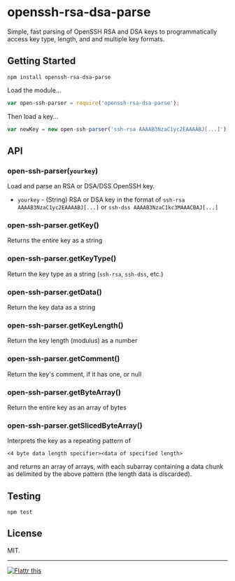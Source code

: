 # openssh-rsa-dsa-parse

Simple, fast parsing of OpenSSH RSA and DSA keys to programmatically access key type, length, and and multiple key formats.

## Getting Started

```
npm install openssh-rsa-dsa-parse
```

Load the module...

```javascript
var open-ssh-parser = require('openssh-rsa-dsa-parse');
```

Then load a key...

```javascript
var newKey = new open-ssh-parser('ssh-rsa AAAAB3NzaC1yc2EAAAABJ[...]');
```

## API

### open-ssh-parser(`yourkey`)

Load and parse an RSA or DSA/DSS OpenSSH key.

* `yourkey` - (String) RSA or DSA key in the format of `ssh-rsa AAAAB3NzaC1yc2EAAAABJ[...]` or `ssh-dss AAAAB3NzaC1kc3MAAACBAJ[...]`

### open-ssh-parser.getKey()

Returns the entire key as a string

### open-ssh-parser.getKeyType()

Return the key type as a string (`ssh-rsa`, `ssh-dss`, etc.)

### open-ssh-parser.getData()

Return the key data as a string

### open-ssh-parser.getKeyLength()

Return the key length (modulus) as a number

### open-ssh-parser.getComment()

Return the key's comment, if it has one, or null

### open-ssh-parser.getByteArray()

Return the entire key as an array of bytes

### open-ssh-parser.getSlicedByteArray()

Interprets the key as a repeating pattern of

`<4 byte data length specifier><data of specified length>`

and returns an array of arrays, with each subarray containing a data chunk as delimited by the above pattern (the length data is discarded).

## Testing

```
npm test
```

## License
MIT.

***

[![Flattr this](http://api.flattr.com/button/flattr-badge-large.png)](https://flattr.com/submit/auto?user_id=jkingsman&url=https%3A%2F%2Fgithub.com%2Fjkingsman%2Fopenssh-rsa-dsa-parse)
